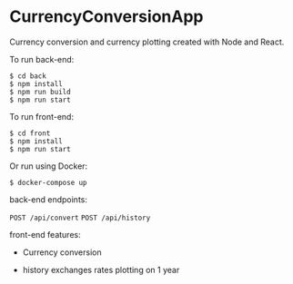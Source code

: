 # CurrencyConversionApp

Currency conversion and currency plotting created with Node and React.

To run back-end:
```
$ cd back
$ npm install
$ npm run build
$ npm run start
```
To run front-end:
```
$ cd front
$ npm install
$ npm run start
```

Or run using Docker:
```
$ docker-compose up
```

back-end endpoints:

`POST /api/convert`
`POST /api/history`

front-end features:

- Currency conversion

- history exchanges rates plotting on 1 year
